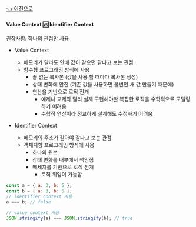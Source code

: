 [👈 이전으로](../../README.md)

#### Value Context 🆚 Identifier Context

권장사항: 하나의 관점만 사용

- Value Context

  - 메모리가 달라도 안에 값이 같으면 같다고 보는 관점
  - 함수형 프로그래밍 방식에 사용
    - 끝 없는 복사본 (값을 사용 할 때마다 복사본 생성)
    - 상태 변화에 안전 (기존 값을 사용하면 불변인 새 값 만들기 때문에)
    - 연산을 기반으로 로직 전개
      - 예제나 교제와 달리 실제 구현해야할 복잡한 로직을 수학적으로 모델링하기 어려움
      - 수학적 연산이라 정교하게 설계해도 수정하기 어려움

- Identifier Context

  - 메모리의 주소가 같아야 같다고 보는 관점
  - 객체지향 프로그래밍 방식에 사용
    - 하나의 원본
    - 상태 변화를 내부에서 책임짐
    - 메세지를 기반으로 로직 전개
      - 로직 위임이 가능함

```js
const a = { a: 3, b: 5 };
const b = { a: 3, b: 5 };
// identifier context 사용
a === b; // false

// value context 사용
JSON.stringify(a) === JSON.stringify(b); // true
```
